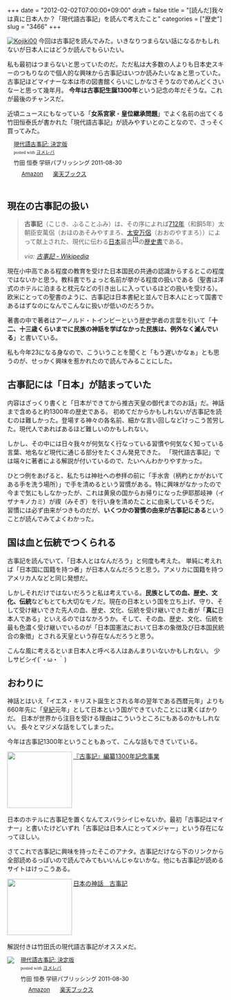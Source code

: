 +++
date = "2012-02-02T07:00:00+09:00"
draft = false
title = "[読んだ]我々は真に日本人か？「現代語古事記」を読んで考えたこと"
categories = ["歴史"]
slug = "3466"
+++

<a href="http://knk-n.com/wp-content/uploads/2012/02/kojiki00.png" title="Kojiki00"><img src="http://knk-n.com/wp-content/uploads/2012/02/kojiki00.png" alt="Kojiki00" title="kojiki00.png" /></a>
今回は古事記を読んでみた。いきなりつまらない話になるかもしれないが日本人にはどうか読んでもらいたい。

私も最初はつまらないと思っていたのだ。ただ私は大多数の人よりも日本史スキーのつもりなので個人的な興味から古事記はいつか読みたいなぁと思っていた。
古事記ほどマイナーな本は市の図書館くらいにしかなさそうなのでめんどくさいなーと思って幾年月。
<strong>今年は古事記生誕1300年</strong>という記念の年だそうな。これが最後のチャンスだ。

近頃ニュースにもなっている「<strong>女系宮家</strong>・<strong>皇位継承問題</strong>」でよく名前の出てくる竹田恒泰氏が書かれた「現代語古事記」が読みやすいとのことなので、さっそく買ってみた。
<div class="booklink-box" style="text-align:left;padding-bottom:20px;font-size:small;/zoom: 1;overflow: hidden;"><div class="booklink-image" style="float:left;margin:0 15px 10px 0;"><a href="http://www.amazon.co.jp/exec/obidos/asin/4054050751/knkn-22/" name="booklink" rel="nofollow" target="_blank"><img src="http://ecx.images-amazon.com/images/I/51kTfU60ViL._SL160_.jpg" alt="" style="border: none;" /></a></div><div class="booklink-info" style="line-height:120%;/zoom: 1;overflow: hidden;"><div class="booklink-name" style="margin-bottom:10px;line-height:120%"><a href="http://www.amazon.co.jp/exec/obidos/asin/4054050751/knkn-22/" rel="nofollow" name="booklink" target="_blank">現代語古事記: 決定版</a><div class="booklink-powered-date" style="font-size:8pt;margin-top:5px;font-family:verdana;line-height:120%">posted with <a href="http://yomereba.com" target="_blank">ヨメレバ</a></div></div><div class="booklink-detail" style="margin-bottom:5px;">竹田 恒泰 学研パブリッシング 2011-08-30    </div><div class="booklink-link2" style="margin-top:10px;"><div class="shoplinkamazon" style="display:inline;margin-right:5px;background: url('http://img.yomereba.com/yl.gif') 0 0 no-repeat;padding: 2px 0 2px 18px;white-space: nowrap;"><a href="http://www.amazon.co.jp/exec/obidos/asin/4054050751/knkn-22/" rel="nofollow" target="_blank" title="アマゾン" >Amazon</a></div><div class="shoplinkrakuten" style="display:inline;margin-right:5px;background: url('http://img.yomereba.com/yl.gif') 0 -50px no-repeat;padding: 2px 0 2px 18px;white-space: nowrap;"><a href="http://pt.afl.rakuten.co.jp/c/0dde77ec.b168ef29/?url=http%3A%2F%2Fbooks.rakuten.co.jp%2Frb%2F11344813%2F" rel="nofollow" target="_blank" title="楽天ブックス" >楽天ブックス</a></div></div></div></div><!--more--><h2>現在の古事記の扱い</h2>
<blockquote cite="http://ja.wikipedia.org/wiki/%E5%8F%A4%E4%BA%8B%E8%A8%98" title="古事記 - Wikipedia">
<p><b>古事記</b>（こじき、ふることふみ）は、その序によれば<a href="http://ja.wikipedia.org/wiki/712%E5%B9%B4" title="712年">712年</a>（和銅5年）太朝臣安萬侶（おほのあそみやすまろ、<a href="http://ja.wikipedia.org/wiki/%E5%A4%AA%E5%AE%89%E4%B8%87%E4%BE%B6" title="太安万侶">太安万侶</a>（おおのやすまろ））によって献上された、現代に伝わる<a href="http://ja.wikipedia.org/wiki/%E6%97%A5%E6%9C%AC" title="日本">日本</a>最古<sup id="cite_ref-0" class="reference"><a href="http://ja.wikipedia.org/wiki/%E5%8F%A4%E4%BA%8B%E8%A8%98#cite_note-0">[1]</a></sup>の<a href="http://ja.wikipedia.org/wiki/%E6%AD%B4%E5%8F%B2%E6%9B%B8" title="歴史書">歴史書</a>である。</p>
<cite>via: <a href="http://ja.wikipedia.org/wiki/%E5%8F%A4%E4%BA%8B%E8%A8%98" target="_blank">古事記 - Wikipedia</a></cite>
</blockquote>
現在小中高である程度の教育を受けた日本国民の共通の認識からするとこの程度ではないかと思う。教科書でちょっと名前が挙がる程度の扱いである（聖書は洋式のホテルに泊まると枕元などの引き出しに入っているほどの扱いを受ける）。
欧米にとっての聖書のように、古事記は日本書紀と並んで日本人にとって国書であるはずなのになんでこんなに扱いが低いのだろうか。

著書の中で著者はアーノルド・トインビーという歴史学者の言葉を引いて「<strong>十二、十三歳くらいまでに民族の神話を学ばなかった民族は、例外なく滅んでいる</strong>」と書いている。

私も今年23になる身なので、こういうことを聞くと「もう遅いかなぁ」とも思うのが、せっかく興味を惹かれたので読んでみることにした。

<h2>古事記には「日本」が詰まっていた</h2>
内容はざっくり書くと「日本ができてから推古天皇の御代までのお話」だ。神話まで含めると約1300年の歴史である。
初めてだからかもしれないが古事記を読むのは難しかった。登場する神々の各名前、細かな言い回しなどけっこう苦労した。現代人であればあるほど難しいのかもしれない。

しかし、その中には日々我々が何気なく行なっている習慣や何気なく知っている言葉、地名など現代に通じる部分をたくさん発見できた。
「現代語古事記」では端々に著者による解説が付いているので、たいへんわかりやすかった。

ひとつ例をあげると、私たちは神社への参拝の前に「手水舎（柄杓とかがおいてある手を洗う場所）」で手を清めるという習慣がある。特に興味がなかったので今まで気にもしなかったが、これは黄泉の国からお帰りになった伊耶那岐神（イザナキノカミ）が禊（みそぎ）を行い身を清めたことに由来しているそうだ。
習慣には必ず由来がつきものだが、<strong>いくつかの習慣の由来が古事記にある</strong>ということが読んでみてよくわかった。

<h2>国は血と伝統でつくられる</h2>
古事記を読んでいて、「日本人とはなんだろう」と何度も考えた。
単純に考えれば「日本国に国籍を持つ者」が日本人なんだろうと思う。アメリカに国籍を持つアメリカ人などと同じ発想だ。

しかしそれだけではないだろうと私は考えている。<strong>民族としての血、歴史、文化、伝統</strong>などもとても大切なモノだ。現在の日本という国を立ち上げ、守り、そして受け継いできた先人の血、歴史、文化、伝統を受け継いできた者が「<strong>真に</strong>日本人である」といえるのではなかろうか。そして、その血、歴史、文化、伝統を最も色濃く受け継いでいるのが「日本国憲法において日本の象徴及び日本国民統合の象徴」とされる天皇という存在なんだろうと思う。

こんな風に考えるといま日本人と呼べる人はあんまりいないかもしれない。
少しサビシイ(´・ω・｀)

<h2>おわりに</h2>
神話とはいえ「イエス・キリスト誕生とされる年の翌年である西暦元年」よりも660年先に「<a href="http://ja.wikipedia.org/wiki/%E7%A5%9E%E6%AD%A6%E5%A4%A9%E7%9A%87%E5%8D%B3%E4%BD%8D%E7%B4%80%E5%85%83">皇紀</a>元年」として日本という国ができていたことには驚くばかりだ。
日本が世界から注目を受ける理由はこういうところにもあるのかもしれない。
長々とマジメな話をしてしまった。

今年は古事記1300年ということもあって、こんな話もできていている。
<table width="100%"><a href="http://www.takenoma.com/kojiki1300.html" target="_blank"><img class="alignleft" align="left" border="0" src="http://capture.heartrails.com/150x130/shadow?http://www.takenoma.com/kojiki1300.html" alt="" width="150" height="130" /></a><a href="http://www.takenoma.com/kojiki1300.html" target="_blank">『古事記』編纂1300年記念事業</a><a href="http://b.hatena.ne.jp/entry/http://www.takenoma.com/kojiki1300.html" target="_blank"><img border="0" src="http://b.hatena.ne.jp/entry/image/http://www.takenoma.com/kojiki1300.html" alt="" /></a></table>
日本のホテルに古事記を置くなんてスバラシイじゃないか。最初「古事記はマイナー」と書いたけどいずれ「古事記は日本人にとってメジャー」という存在になってほしい。

さてこれで古事記に興味を持ったそこのアナタ。古事記だけなら下のリンクから全部読めるっぽいので読んでみてもいいんじゃないかな。他にも古事記が読めるサイトはけっこうある。
<table width="100%"><a href="http://www15.plala.or.jp/kojiki/" target="_blank"><img class="alignleft" align="left" border="0" src="http://capture.heartrails.com/150x130/shadow?http://www15.plala.or.jp/kojiki/" alt="" width="150" height="130" /></a><a href="http://www15.plala.or.jp/kojiki/" target="_blank">日本の神話　古事記</a><a href="http://b.hatena.ne.jp/entry/http://www15.plala.or.jp/kojiki/" target="_blank"><img border="0" src="http://b.hatena.ne.jp/entry/image/http://www15.plala.or.jp/kojiki/" alt="" /></a></table>

解説付きは竹田氏の現代語古事記がオススメだ。
<div class="booklink-box" style="text-align:left;padding-bottom:20px;font-size:small;/zoom: 1;overflow: hidden;"><div class="booklink-image" style="float:left;margin:0 15px 10px 0;"><a href="http://www.amazon.co.jp/exec/obidos/asin/4054050751/knkn-22/" name="booklink" rel="nofollow" target="_blank"><img src="http://ecx.images-amazon.com/images/I/51kTfU60ViL._SL160_.jpg" style="border: none;" /></a></div><div class="booklink-info" style="line-height:120%;/zoom: 1;overflow: hidden;"><div class="booklink-name" style="margin-bottom:10px;line-height:120%"><a href="http://www.amazon.co.jp/exec/obidos/asin/4054050751/knkn-22/" rel="nofollow" name="booklink" target="_blank">現代語古事記: 決定版</a><div class="booklink-powered-date" style="font-size:8pt;margin-top:5px;font-family:verdana;line-height:120%">posted with <a href="http://yomereba.com" target="_blank">ヨメレバ</a></div></div><div class="booklink-detail" style="margin-bottom:5px;">竹田 恒泰 学研パブリッシング 2011-08-30    </div><div class="booklink-link2" style="margin-top:10px;"><div class="shoplinkamazon" style="display:inline;margin-right:5px;background: url('http://img.yomereba.com/yl.gif') 0 0 no-repeat;padding: 2px 0 2px 18px;white-space: nowrap;"><a href="http://www.amazon.co.jp/exec/obidos/asin/4054050751/knkn-22/" rel="nofollow" target="_blank" title="アマゾン" >Amazon</a></div><div class="shoplinkrakuten" style="display:inline;margin-right:5px;background: url('http://img.yomereba.com/yl.gif') 0 -50px no-repeat;padding: 2px 0 2px 18px;white-space: nowrap;"><a href="http://pt.afl.rakuten.co.jp/c/0dde77ec.b168ef29/?url=http%3A%2F%2Fbooks.rakuten.co.jp%2Frb%2F11344813%2F" rel="nofollow" target="_blank" title="楽天ブックス" >楽天ブックス</a></div></div></div></div>
